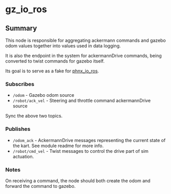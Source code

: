 # gz_io_ros

## Summary

This node is responsible for aggregating ackermann commands and gazebo odom values together into values used in
data logging. 

It is also the endpoint in the system for ackermannDrive commands, being converted to twist commands for gazebo itself.

Its goal is to serve as a fake for [phnx_io_ros](phnx_io_ros.md).

### Subscribes

- `/odom` - Gazebo odom source
- `/robot/ack_vel` - Steering and throttle command ackermannDrive source

Sync the above two topics.

### Publishes

- `/odom_ack` - AckermannDrive messages representing the current state of the kart. See module readme for more info.
- `/robot/cmd_vel` - Twist messages to control the drive part of sim actuation.

### Notes

On receiving a command, the node should both create the odom and forward the command to gazebo.
